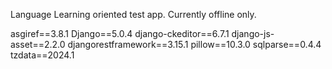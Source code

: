 Language Learning oriented test app. Currently offline only.

asgiref==3.8.1
Django==5.0.4
django-ckeditor==6.7.1
django-js-asset==2.2.0
djangorestframework==3.15.1
pillow==10.3.0
sqlparse==0.4.4
tzdata==2024.1
